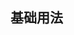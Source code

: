 ## 基础用法
<demo src="../components/button.vue"></demo>
<script setup>
    import demo from '../../src/demoBlock/demo.vue'
</script>